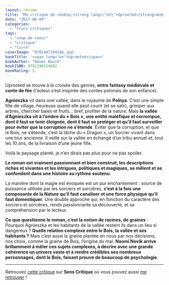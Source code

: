 ```yaml
---
layout: review
title: "Ma critique de «&nbsp;<strong lang=\"en\">Uprooted</strong>&nbsp;» de <em>Naomi Novik</em>"
date: "2017-06-09"
categories: 
  - "trucs-critiques"
tags: 
  - "coup-de-coeur"
  - "critique"
  - "livre"
coverImage: "9781447294146.jpg"
bookTitle: '<span lang="en">Uprooted</span>'
bookAuthor: "Naomi Novik"
bookISBN: 9782290154892  
bookRating: 5
---
```


Uprooted se trouve à la croisée des genres, **entre fantasy médiévale et conte de fée** (l’auteur s’est inspirée des contes polonais de son enfance).

**Agnieszka** vit dans une vallée, dans le royaume de **Polnya**. C’est une simple fille de village, heureuse quand elle peut courir (et se salir), grimper aux arbres, chercher baies et fruits... bref, profiter de la nature. Mais **la vallée d’Agnieszka vit à l’ombre du « Bois », une entité maléfique et corrompue, dont il faut se tenir éloignée, dont il faut se protéger et qu’il faut surveiller pour éviter que la corruption ne s’étende**. Éviter que la corruption, et que le Bois, ne s’étende, c’est la tâche du « Dragon », un Sorcier vivant dans une tour ancienne. Il veille sur la vallée en échangé d’un tribu annuel et, tout les 10 ans, de la livraison d’une jeune fille.

Voilà le paysage planté, je n’en dirais pas plus pour ne pas spoiler.

**Le roman est vraiment passionnant et bien construit, les descriptions riches et vivantes et les intrigues, politiques et magiques, se mêlent et se confondent dans une histoire au rythme soutenu**.

La manière dont la magie est évoquée est un pur enchantement : source de puissance utilisée par les sorciers et sorcières, **c’est à la fois une composante de la Nature qu’il faut canaliser et une force physique qu’il faut domestiquer.** Une double approche qui, en fonction du caractère des sorciers et sorcières, rends passionnante sa découverte, et sa compréhension par le lecteur.

**Ce que questionne le roman, c’est la notion de racines, de graines** : Pourquoi Agnieszka et les habitants de la vallée restent ils dans un lieu si dangereux ? **Quelle relation complexe entre le Bois, la vallée et ses habitants ?** Mais c’est aussi la graine plantée en nous par nos décisions, nos choix, comme la graine de Bois, l’origine du mal. **Naomi Novik arrive brillamment à mêler ces sujets complexes, à décrire avec une grande cohérence un univers vaste et à rendre crédibles ses nombreux personnages, dont le Bois, faisant preuve de beaucoup de psychologie.**

* * *

Retrouvez [cette critique](https://www.senscritique.com/livre/Deracinee/critique/129950971) sur **Sens Critique** où vous pouvez aussi [me retrouver](http://www.senscritique.com/Arnaud_Malon) !
